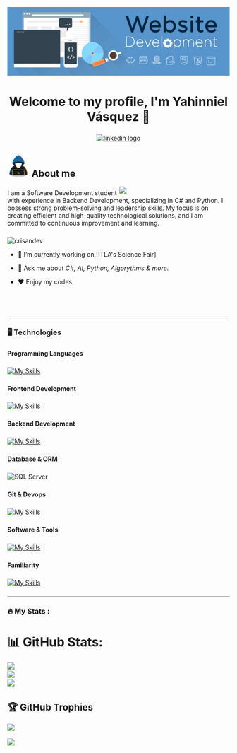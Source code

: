 [![MasterHead](https://raw.githubusercontent.com/crisandev/shared-resources/main/images/gif/web-developer.gif)]()

###

<h1 align="center">Welcome to my profile, I'm Yahinniel Vásquez 👋</h1>

###

<div align="center">
  <a href="https://www.linkedin.com/in/yahiVas-Dev/" target="_blank">
    <img src="https://img.shields.io/static/v1?message=LinkedIn&logo=linkedin&label=&color=0077B5&logoColor=white&labelColor=&style=for-the-badge" height="25" alt="linkedin logo"  />
  </a>
</div>

###

## <picture><img src = "https://github.com/0xAbdulKhalid/0xAbdulKhalid/raw/main/assets/mdImages/about_me.gif" width = 50px></picture> **About me**
<picture> <img align="right" src="https://github.com/7oSkaaa/7oSkaaa/blob/main/Images/Right_Side.gif?raw=true" width = 250px></picture>


###

<p align="left">I am a Software Development student with experience in Backend Development, specializing in C# and Python. I possess strong problem-solving and leadership skills. My focus is on creating efficient and high-quality technological solutions, and I am committed to continuous improvement and learning.</p>

###


<p align="left"> <img src="https://komarev.com/ghpvc/?username=crisandev&label=Profile%20views&color=0e75b6&style=flat" alt="crisandev" /> </p>

- 🔭 I’m currently working on [ITLA's Science Fair] 

- 💬 Ask me about *C#, AI, Python, Algorythms & more.*
  
- ❤️ Enjoy my codes

###

<br>
<br>

------------
<h3 align="left">🖥️   Technologies</h3>

###

<h4 align="left">Programming Languages</h4>

###

[![My Skills](https://skillicons.dev/icons?i=cs,py,java,js&perline=8)](https://skillicons.dev)

###

<h4 align="left">Frontend Development</h4>

###

[![My Skills](https://skillicons.dev/icons?i=cs,bootstrap,html,react,css&perline=8)](https://skillicons.dev)

###

<h4 align="left">Backend Development</h4>

###

[![My Skills](https://skillicons.dev/icons?i=cs,py,&perline=8)](https://skillicons.dev)

###

<h4 align="left">Database & ORM</h4>

###

<img src="https://cdn.jsdelivr.net/gh/devicons/devicon/icons/microsoftsqlserver/microsoftsqlserver-plain.svg" alt="SQL Server" width="40" height="40">

###

<h4 align="left">Git & Devops</h4>

###

[![My Skills](https://skillicons.dev/icons?i=git,azure,github&perline=8)](https://skillicons.dev)

###

<h4 align="left">Software & Tools</h4>

###

[![My Skills](https://skillicons.dev/icons?i=postman,vscode,rider,eclipse,docker)](https://skillicons.dev)

###

<h4 align="left">Familiarity</h4>

###

[![My Skills](https://skillicons.dev/icons?i=cs)](https://skillicons.dev)

</div>

###

------------
<h3 align="left">🔥   My Stats :</h3>

###

# 📊 GitHub Stats:
![](https://github-readme-stats.vercel.app/api?username=Yahi-Dev&theme=tokyonight&hide_border=false&include_all_commits=false&count_private=false)<br/>
![](https://github-readme-streak-stats.herokuapp.com/?user=Yahi-Dev&theme=tokyonight&hide_border=false)<br/>
![](https://github-readme-stats.vercel.app/api/top-langs/?username=Yahi-Dev&theme=tokyonight&hide_border=false&include_all_commits=false&count_private=false&layout=compact)

## 🏆 GitHub Trophies
![](https://github-profile-trophy.vercel.app/?username=Yahi-nniel&theme=tokyonight&no-frame=false&no-bg=true&margin-w=4)


[![](https://visitcount.itsvg.in/api?id=Yahi-nniel&icon=0&color=0)](https://visitcount.itsvg.in)
